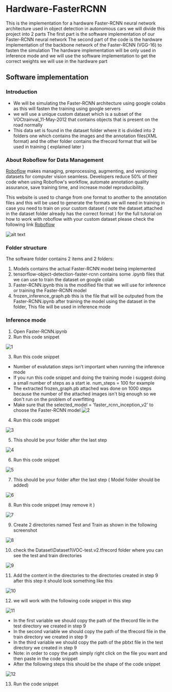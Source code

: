 # Hardware-FasterRCNN
This is the implementation for a hardware Faster-RCNN neural network architecture used in object detection in autonomous cars we will divide this project into 2 parts
The first part is the software implementation of our Faster-RCNN neural network
The second part of the code is the hardware implementation of the backbone network of the Faster-RCNN (VGG-16) to fasten the simulation 
The hardware implementation will be only used in inference mode and we will use the software implementation to get the correct weights we will 
use in the hardware part


## Software implementation

### Introduction


* We will be simulating the Faster-RCNN architecture using google colabs as this will fasten the training using google servers
* we will use a unique custom dataset which is a subset of the VOCtrainval_11-May-2012 that contains objects that is present on the road normally 
* This data set is found in the dataset folder where it is divided into 2 folders one which contains the images and the annotation files(XML format) and the 
other folder contains the tfrecord format that will be used in training ( explained later )


### About Roboflow for Data Management

[Roboflow](https://roboflow.ai) makes managing, preprocessing, augmenting, and versioning datasets for computer vision seamless.
Developers reduce 50% of their code when using Roboflow's workflow, automate annotation quality assurance, save training time, and increase model reproducibility.

This website is used to change from one format to another to the annotation files and this will be used to generate the formats we will need in training 
in case you need to train on your custom dataset ( note the dataset attached in the dataset folder already has the correct format )
for the full tutorial on how to work with roboflow with your custom dataset please check the following link [Roboflow](https://blog.roboflow.ai/getting-started-with-roboflow/)

![alt text](https://i.imgur.com/WHFqYSJ.png)


### Folder structure 

 
 The software folder contains 2 items and 2 folders:
 1. Models contains the actual Faster-RCNN model being implemented 
 2. tensorflow-object-detection-faster-rcnn contains some .ipynb files that we can use to train the dataset on google colab 
 3. Faster-RCNN.ipynb this is the modified file that we will use for inference or training the Faster-RCNN model
 4. frozen_inference_graph.pb this is the file that will be outputed from the Faster-RCNN.ipynb after training the model using the dataset in the folder, This file will be used in inference mode
 
### Inference mode

1. Open Faster-RCNN.ipynb
2. Run this code snippet 

 ![1](https://user-images.githubusercontent.com/65522542/84104467-08b05e00-aa16-11ea-976e-d5e781555cd4.PNG)

3. Run this code snippet 
 * Number of evalutation steps isn't important when running the inference mode
 * If you run this code snippet and doing the training mode i suggest doing a small number of steps as a start ie. num_steps = 100 for example
 * The extracted frozen_graph.pb attached was done on 1000 steps because the number of the attached images isn't big enough so we don't run on the problem of overfitting
 * Make sure that the selected_model = 'faster_rcnn_inception_v2' to choose the Faster-RCNN model
  ![2](https://user-images.githubusercontent.com/65522542/84105102-9b053180-aa17-11ea-9251-2b4d324c9f34.PNG)
  
4. Run this code snippet

 ![3](https://user-images.githubusercontent.com/65522542/84105675-4cf12d80-aa19-11ea-89ef-ef27a78664e9.PNG)
 
5. This should be your folder after the last step
 
 ![4](https://user-images.githubusercontent.com/65522542/84105780-a22d3f00-aa19-11ea-9945-2ddf8220d7f4.PNG)
 
6. Run this code snippet 

 ![5](https://user-images.githubusercontent.com/65522542/84105992-3bf4ec00-aa1a-11ea-9b2d-a62e30e4f467.PNG)
 
7. This should be your folder after the last step ( Model folder should be added)

 ![6](https://user-images.githubusercontent.com/65522542/84106084-7ced0080-aa1a-11ea-9f56-36a2289f7ada.PNG)
 
8. Run this code snippet (may remove it )

 ![7](https://user-images.githubusercontent.com/65522542/84106815-66e03f80-aa1c-11ea-843a-99bb9fdedd77.PNG)
 
9. Create 2 directories named Test and Train as shown in the following screenshot

 ![8](https://user-images.githubusercontent.com/65522542/84107269-79a74400-aa1d-11ea-9fa2-77ac0926f9ac.PNG)

10. check the Dataset\Dataset1\VOC-test.v2.tfrecord folder where you can see the test and train directories 

 ![9](https://user-images.githubusercontent.com/65522542/84108625-e8d26780-aa20-11ea-9f8c-3ea720171bd8.PNG)
 
11. Add the content in the directories to the directories created in step 9 after this step it should look something like this

 ![10](https://user-images.githubusercontent.com/65522542/84108737-351da780-aa21-11ea-9a73-d88aafa2e72d.PNG)

12. we will work with the following code snippet in this step 

 ![11](https://user-images.githubusercontent.com/65522542/84108977-dad11680-aa21-11ea-912d-12b857139893.PNG)

 * In the first variable we should copy the path of the tfrecord file in the test directory we created in step 9 
 * In the second variable we should copy the path of the tfrecord file in the train directory we created in step 9 
 * In the third variable we should copy the path of the pbtxt file in the test directory we created in step 9 
 * Note: in order to copy the path simply right click on the file you want and then paste in the code snippet 
 * After the following steps this should be the shape of the code snippet 
 
 ![12](https://user-images.githubusercontent.com/65522542/84109415-e3761c80-aa22-11ea-95c4-19ff5b4408db.PNG)
 
 13. Run the code snippet 






















 
